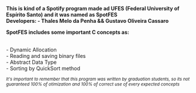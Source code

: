 **This is kind of a Spotify program made ad UFES (Federal University of Espírito Santo) and it was named as SpotFES**<br />
**Developers: - Thales Melo da Penha && Gustavo Oliveira Cassaro**

**SpotFES includes some important C concepts as:**

<br />- Dynamic Allocation<br />- Reading and saving binary files<br />- Abstract Data Type<br />- Sorting by QuickSort method <br />

<sub>*It's important to remember that this program was written by graduation students, so its not guaranteed 100% of otimization and 100% of correct use of every expected concepts*</sub>
